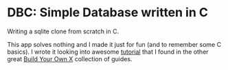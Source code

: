 # DBC: Simple Database written in C

Writing a sqlite clone from scratch in C.

This app solves nothing and I made it just for fun (and to remember some C basics). I wrote it looking into awesome [tutorial](https://cstack.github.io/db_tutorial/) that I found in the other great [Build Your Own X](https://github.com/danistefanovic/build-your-own-x) collection of guides.
